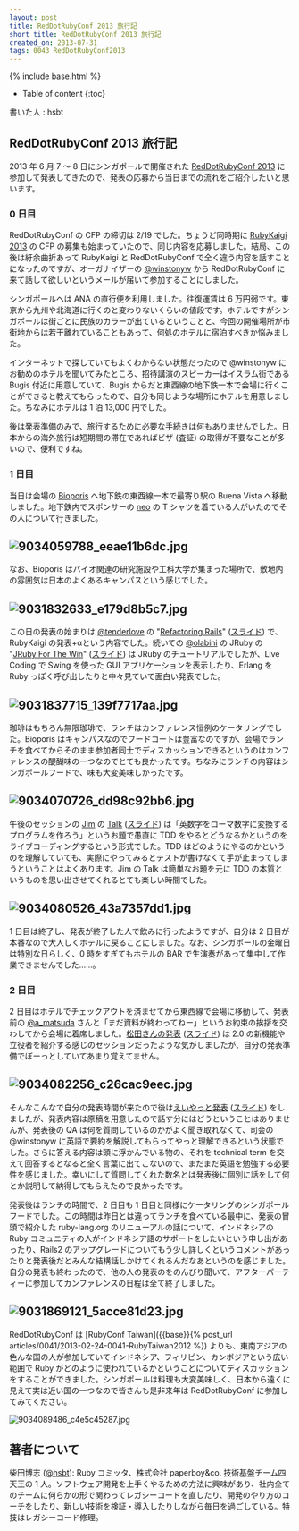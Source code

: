```yaml
---
layout: post
title: RedDotRubyConf 2013 旅行記
short_title: RedDotRubyConf 2013 旅行記
created_on: 2013-07-31
tags: 0043 RedDotRubyConf2013
---
```

{% include base.html %}


* Table of content
{:toc}


書いた人 : hsbt

## RedDotRubyConf 2013 旅行記

2013 年 6 月 7 〜 8 日にシンガポールで開催された [RedDotRubyConf 2013](http://www.reddotrubyconf.com/) に参加して発表してきたので、発表の応募から当日までの流れをご紹介したいと思います。

### 0 日目

RedDotRubyConf の CFP の締切は 2/19 でした。ちょうど同時期に [RubyKaigi 2013](http://rubykaigi.org/2013) の CFP の募集も始まっていたので、同じ内容を応募しました。結局、この後は紆余曲折あって RubyKaigi と RedDotRubyConf で全く違う内容を話すことになったのですが、オーガナイザーの [@winstonyw](https://twitter.com/winstonyw) から RedDotRubyConf に来て話して欲しいというメールが届いて参加することにしました。

シンガポールへは ANA の直行便を利用しました。往復運賃は 6 万円弱です。東京から九州や北海道に行くのと変わりないくらいの値段です。ホテルですがシンガポールは街ごとに民族のカラーが出ているということと、今回の開催場所が市街地からは若干離れていることもあって、何処のホテルに宿泊すべきか悩みました。

インターネットで探していてもよくわからない状態だったので @winstonyw にお勧めのホテルを聞いてみたところ、招待講演のスピーカーはイスラム街である Bugis 付近に用意していて、Bugis からだと東西線の地下鉄一本で会場に行くことができると教えてもらったので、自分も同じような場所にホテルを用意しました。ちなみにホテルは 1 泊 13,000 円でした。

後は発表準備のみで、旅行するために必要な手続きは何もありませんでした。日本からの海外旅行は短期間の滞在であればビザ (査証) の取得が不要なことが多いので、便利ですね。

### 1 日目

当日は会場の [Bioporis](http://www.bii.a-star.edu.sg/) へ地下鉄の東西線一本で最寄り駅の Buena Vista へ移動しました。地下鉄内でスポンサーの [neo](http://www.neo.com/) の T シャツを着ている人がいたのでその人について行きました。

![9034059788_eeae11b6dc.jpg](http://farm8.staticflickr.com/7371/9034059788_eeae11b6dc.jpg)
----
なお、Bioporis はバイオ関連の研究施設や工科大学が集まった場所で、敷地内の雰囲気は日本のよくあるキャンパスという感じでした。

![9031832633_e179d8b5c7.jpg](http://farm3.staticflickr.com/2878/9031832633_e179d8b5c7.jpg)
----
この日の発表の始まりは [@tenderlove](https://twitter.com/tenderlove) の "[Refactoring Rails](http://www.reddotrubyconf.com/schedule#tenderlove)" ([スライド](https://speakerdeck.com/tenderlove/reddotrubyconf)) で、RubyKaigi の発表+αという内容でした。続いての [@olabini](http://www.reddotrubyconf.com/schedule#olabini) の JRuby の "[JRuby For The Win](http://www.reddotrubyconf.com/schedule#olabini)" ([スライド](http://winstonyw.com/assets/downloads/JRubyForTheWin.pdf)) は JRuby のチュートリアルでしたが、Live Coding で Swing を使った GUI アプリケーションを表示したり、Erlang を Ruby っぽく呼び出したりと中々見ていて面白い発表でした。

![9031837715_139f7717aa.jpg](http://farm3.staticflickr.com/2824/9031837715_139f7717aa.jpg)
----
珈琲はもちろん無限珈琲で、ランチはカンファレンス恒例のケータリングでした。Bioporis はキャンパスなのでフードコートは豊富なのですが、会場でランチを食べてからそのまま参加者同士でディスカッションできるというのはカンファレンスの醍醐味の一つなのでとても良かったです。ちなみにランチの内容はシンガポールフードで、味も大変美味しかったです。

![9034070726_dd98c92bb6.jpg](http://farm4.staticflickr.com/3687/9034070726_dd98c92bb6.jpg)
----
午後のセッションの [Jim](https://twitter.com/jimweirich) の [Talk](http://www.reddotrubyconf.com/schedule#jimweirich) ([スライド](https://github.com/jimweirich/presentation_kata_and_analysis/blob/master/pdf/KataAndAnalysis.key.pdf)) は「英数字をローマ数字に変換するプログラムを作ろう」というお題で愚直に TDD をやるとどうなるかというのをライブコーディングするという形式でした。TDD はどのようにやるのかというのを理解していても、実際にやってみるとテストが書けなくて手が止まってしまうということはよくあります。Jim の Talk は簡単なお題を元に TDD の本質というものを思い出させてくれるとても楽しい時間でした。

![9034080526_43a7357dd1.jpg](http://farm4.staticflickr.com/3800/9034080526_43a7357dd1.jpg)
----
1 日目は終了し、発表が終了した人で飲みに行ったようですが、自分は 2 日目が本番なので大人しくホテルに戻ることにしました。なお、シンガポールの金曜日は特別な日らしく、0 時をすぎてもホテルの BAR で生演奏があって集中して作業できませんでした……。

### 2 日目

2 日目はホテルでチェックアウトを済ませてから東西線で会場に移動して、発表前の [@a_matsuda](https://twitter.com/a_matsuda) さんと「まだ資料が終わってねー」というお約束の挨拶を交わしてから会場に着席しました。[松田さんの発表](http://www.reddotrubyconf.com/schedule#amatsuda) ([スライド](https://speakerdeck.com/a_matsuda/ruby-2-dot-0-on-rails-in-production)) は 2.0 の新機能や立役者を紹介する感じのセッションだったような気がしましたが、自分の発表準備でぼーっとしていてあまり覚えてません。

![9034082256_c26cac9eec.jpg](http://farm8.staticflickr.com/7312/9034082256_c26cac9eec.jpg)
----
そんなこんなで自分の発表時間が来たので後は[えいやっと発表](http://www.reddotrubyconf.com/schedule#hsbt) ([スライド](https://speakerdeck.com/hsbt/from-legacy-to-edge)) をしましたが、発表内容は原稿を用意したので話す分にはどうということはありませんが、発表後の QA は何を質問しているのかがよく聞き取れなくて、司会の @winstonyw に英語で要約を解説してもらってやっと理解できるという状態でした。さらに答える内容は頭に浮かんでいる物の、それを technical term を交えて回答するとなると全く言葉に出てこないので、まだまだ英語を勉強する必要性を感じました。幸いにして質問してくれた数名とは発表後に個別に話をして何とか説明して納得してもらえたので良かったです。

発表後はランチの時間で、2 日目も 1 日目と同様にケータリングのシンガポールフードでした。この時間は昨日とは違ってランチを食べている最中に、発表の冒頭で紹介した ruby-lang.org のリニューアルの話について、インドネシアの Ruby コミュニティの人がインドネシア語のサポートをしたいという申し出があったり、Rails2 のアップグレードについてもう少し詳しくというコメントがあったりと発表後だとみんな結構話しかけてくれるんだなあというのを感じました。自分の発表も終わったので、他の人の発表のをのんびり聞いて、アフターパーティーに参加してカンファレンスの日程は全て終了しました。

![9031869121_5acce81d23.jpg](http://farm8.staticflickr.com/7391/9031869121_5acce81d23.jpg)
----
RedDotRubyConf は [RubyConf Taiwan]({{base}}{% post_url articles/0041/2013-02-24-0041-RubyTaiwan2012 %}) よりも、東南アジアの色んな国の人が参加していてインドネシア、フィリピン、カンボジアという広い範囲で Ruby がどのように使われているかということについてディスカッションをすることができました。シンガポールは料理も大変美味しく、日本から遠くに見えて実は近い国の一つなので皆さんも是非来年は RedDotRubyConf に参加してみてください。

![9034089486_c4e5c45287.jpg](http://farm8.staticflickr.com/7413/9034089486_c4e5c45287.jpg)

## 著者について

柴田博志 ([@hsbt](https://twitter.com/hsbt)): Ruby コミッタ、株式会社 paperboy&amp;co. 技術基盤チーム四天王の 1 人。ソフトウェア開発を上手くやるための方法に興味があり、社内全てのチームに何らかの形で関わってレガシーコードを直したり、開発のやり方のコーチをしたり、新しい技術を検証・導入したりしながら毎日を過ごしている。特技はレガシーコード修理。


